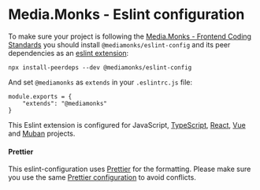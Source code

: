 # Media.Monks - Eslint configuration

To make sure your project is following the [Media.Monks - Frontend Coding Standards](https://github.com/mediamonks/frontend-coding-standards) you should install `@mediamonks/eslint-config` and its peer dependencies as an [eslint extension](https://eslint.org/docs/user-guide/configuring#extending-configuration-files):

```
npx install-peerdeps --dev @mediamonks/eslint-config
```

And set `@mediamonks` as `extends` in your `.eslintrc.js` file:

```
module.exports = {
    "extends": "@mediamonks"
}
```

This Eslint extension is configured for JavaScript, [TypeScript](http://typescriptlang.org/), [React](https://reactjs.org/), [Vue](https://vuejs.org/) and [Muban](https://mediamonks.github.io/muban/) projects.

#### Prettier
This eslint-configuration uses [Prettier](https://prettier.io/) for the formatting. Please make sure you use the same [Prettier configuration](.prettierrc) to avoid conflicts.
